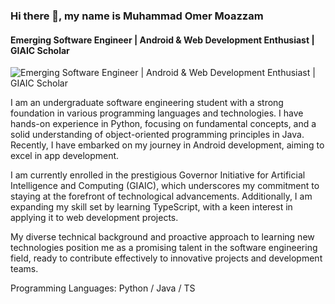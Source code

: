 ### Hi there 👋, my name is Muhammad Omer Moazzam
#### Emerging Software Engineer | Android & Web Development Enthusiast | GIAIC Scholar
![Emerging Software Engineer | Android & Web Development Enthusiast | GIAIC Scholar]((https://media.licdn.com/dms/image/D4D16AQHqb_viQbVV7g/profile-displaybackgroundimage-shrink_350_1400/0/1711233841191?e=1726099200&v=beta&t=NkBIn-PpWW33OKWrcVRC4-SMpftWVSI8Pf5n3c6mb-c))

I am an undergraduate software engineering student with a strong foundation in various programming languages and technologies. I have hands-on experience in Python, focusing on fundamental concepts, and a solid understanding of object-oriented programming principles in Java. Recently, I have embarked on my journey in Android development, aiming to excel in app development.

I am currently enrolled in the prestigious Governor Initiative for Artificial Intelligence and Computing (GIAIC), which underscores my commitment to staying at the forefront of technological advancements. Additionally, I am expanding my skill set by learning TypeScript, with a keen interest in applying it to web development projects.

My diverse technical background and proactive approach to learning new technologies position me as a promising talent in the software engineering field, ready to contribute effectively to innovative projects and development teams.

Programming Languages: Python / Java / TS 













  
